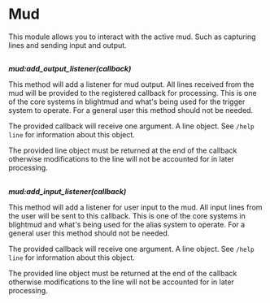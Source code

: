 # Mud

This module allows you to interact with the active mud. Such as capturing lines
and sending input and output.

##

***mud:add_output_listener(callback)***

This method will add a listener for mud output. All lines received from the mud
will be provided to the registered callback for processing. This is one of the
core systems in blightmud and what's being used for the trigger system to
operate. For a general user this method should not be needed.

The provided callback will receive one argument. A line object. See `/help
line` for information about this object.

The provided line object must be returned at the end of the callback otherwise
modifications to the line will not be accounted for in later processing.

##

***mud:add_input_listener(callback)***

This method will add a listener for user input to the mud. All input lines from
the user will be sent to this callback.  This is one of the core systems in
blightmud and what's being used for the alias system to operate. For a general
user this method should not be needed.

The provided callback will receive one argument. A line object. See `/help
line` for information about this object.

The provided line object must be returned at the end of the callback otherwise
modifications to the line will not be accounted for in later processing.
